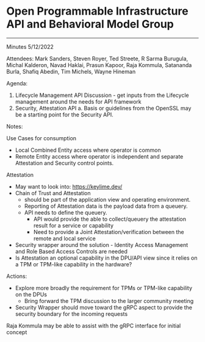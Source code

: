 # Open Programmable Infrastructure API and Behavioral Model Group

---
Minutes 5/12/2022

Attendees: Mark Sanders, Steven Royer, Ted Streete, R Sarma Burugula, Michal Kalderon, Navad Haklai, Prasun Kapoor, Raja Kommula, Satananda Burla, Shafiq Abedin, Tim Michels, Wayne Hineman

Agenda:

1) Lifecycle Management API Discussion - get inputs from the Lifecycle management around the needs for API framework
2) Security, Attestation API
  a. Basis or guidelines from the OpenSSL may be a starting point for the Security API.

Notes:

Use Cases for consumption

- Local Combined Entity access where operator is common
- Remote Entity access where operator is independent and separate Attestation and Security control points.

Attestation

- May want to look into: <https://keylime.dev/>
- Chain of Trust and Attestation
  - should be part of the application view and operating environment.
  - Reporting of Attestation data is the payload data from a queuery.
  - API needs to define the queuery.
    - API would provide the able to collect/queuery the attestation result for a service or capability
    - Need to provide a Joint Attestation/verification between the remote and local service
- Security wrapper around the solution - Identity Access Management and Role Based Access Controls are needed
- Is Attestation an optional capability in the DPU/API view since it relies on a TPM or TPM-like capability in the hardware?

Actions:

- Explore more broadly the requirement for TPMs or TPM-like capability on the DPUs
  - Bring forward the TPM discussion to the larger community meeting
- Security Wrapper should move toward the gRPC aspect to provide the security boundary for the incoming requests

Raja Kommula may be able to assist with the gRPC interface for initial concept